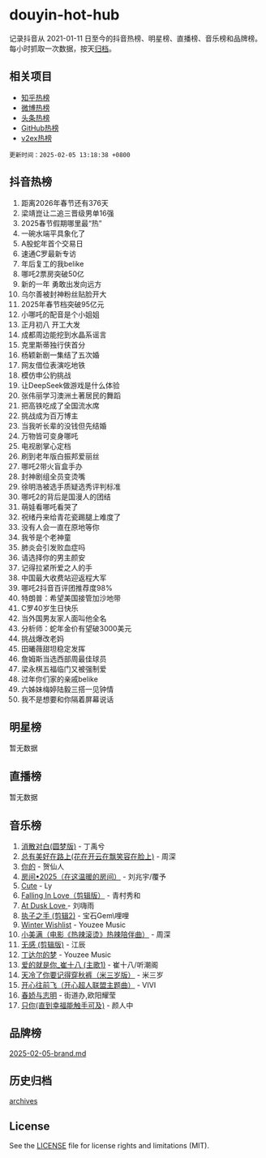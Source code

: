 # douyin-hot-hub

记录抖音从 2021-01-11 日至今的抖音热榜、明星榜、直播榜、音乐榜和品牌榜。每小时抓取一次数据，按天[归档](archives)。

## 相关项目

- [知乎热榜](https://github.com/lonnyzhang423/zhihu-hot-hub)
- [微博热榜](https://github.com/lonnyzhang423/weibo-hot-hub)
- [头条热榜](https://github.com/lonnyzhang423/toutiao-hot-hub)
- [GitHub热榜](https://github.com/lonnyzhang423/github-hot-hub)
- [v2ex热榜](https://github.com/lonnyzhang423/v2ex-hot-hub)


`更新时间：2025-02-05 13:18:38 +0800`

## 抖音热榜

1. 距离2026年春节还有376天
1. 梁靖崑让二追三晋级男单16强
1. 2025春节假期哪里最“热”
1. 一碗水端平具象化了
1. A股蛇年首个交易日
1. 速通C罗最新专访
1. 年后复工的我belike
1. 哪吒2票房突破50亿
1. 新的一年 勇敢出发向远方
1. 乌尔善被封神粉丝贴脸开大
1. 2025年春节档突破95亿元
1. 小哪吒的配音是个小姐姐
1. 正月初八 开工大发
1. 成都周边能挖到水晶系谣言
1. 克里斯蒂独行侠首分
1. 杨颖新剧一集结了五次婚
1. 网友借位表演吃地铁
1. 模仿申公豹挑战
1. 让DeepSeek做游戏是什么体验
1. 张伟丽学习澳洲土著居民的舞蹈
1. 把高铁吃成了全国流水席
1. 挑战成为百万博主
1. 当我听长辈的没钱但先结婚
1. 万物皆可变身哪吒
1. 电视剧掌心定档
1. 刷到老年版白振邦爱丽丝
1. 哪吒2带火盲盒手办
1. 封神剧组全员变烫嘴
1. 徐明浩被选手质疑选秀评判标准
1. 哪吒2的背后是国漫人的团结
1. 萌娃看哪吒看哭了
1. 祝绪丹来给青花瓷踢腿上难度了
1. 没有人会一直在原地等你
1. 我爷是个老神童
1. 肺炎会引发败血症吗
1. 请选择你的男主颜安
1. 记得拉紧所爱之人的手
1. 中国最大收费站迎返程大军
1. 哪吒2抖音百评团推荐度98%
1. 特朗普：希望美国接管加沙地带
1. C罗40岁生日快乐
1. 当外国男友家人面叫他全名
1. 分析师：蛇年金价有望破3000美元
1. 挑战爆改老妈
1. 田曦薇甜坦稳定发挥
1. 詹姆斯当选西部周最佳球员
1. 梁永棋五福临门又被强制爱
1. 过年你们家的亲戚belike
1. 六姊妹梅婷陆毅三搭一见钟情
1. 我不是想要和你隔着屏幕说话

## 明星榜

暂无数据

## 直播榜

暂无数据

## 音乐榜

1. [消散对白(圆梦版)](https://sf5-hl-cdn-tos.douyinstatic.com/obj/tos-cn-ve-2774/og4jB5I5IizzoZVAAAzWgBMAsMDWoArfwBOiFs) - 丁禹兮
1. [总有美好在路上(花在开云在飘笑容在脸上)](https://sf5-hl-cdn-tos.douyinstatic.com/obj/tos-cn-ve-2774/oU5u7NwtfBIvaNhoQBszOvAlRiAoiWAVVyBMq4) - 周深
1. [你的](https://sf6-cdn-tos.douyinstatic.com/obj/tos-cn-ve-2774/oYuIeKf42jB7sEV6B2upMdpYAgfrQWj0FeRegh) - 贺仙人
1. [房间•2025（在这温暖的房间）](https://sf5-hl-cdn-tos.douyinstatic.com/obj/tos-cn-ve-2774/oMzJcnT8BgIetASeBfwfEeBQVNfACiCifhfZP7g) - 刘兆宇/覆予
1. [Cute](https://sf5-hl-cdn-tos.douyinstatic.com/obj/tos-cn-ve-2774/o4IbIzHWKAAB4wsS5qMBRiiAlEBGTpQRNfFvuo) - Ly
1. [Falling In Love（剪辑版）](https://sf5-hl-cdn-tos.douyinstatic.com/obj/tos-cn-ve-2774/o8ajpA8zzgBPahbBIO8AcKGBLJezFCRd1wfP9f) - 青村秀和
1. [ At Dusk  Love ](https://sf5-hl-cdn-tos.douyinstatic.com/obj/tos-cn-ve-2774/o8CrpCf5CaYgI4ZrtQgMQAFEfuGqNnRSDQAPBc) - 刘嗨雨
1. [执子之手 (剪辑2)](https://sf5-hl-cdn-tos.douyinstatic.com/obj/tos-cn-ve-2774/oUoZLQjCc31XzqsBnBQUNgeKtYPBcgbFDwtfcu) - 宝石Gem\哩哩
1. [Winter Wishlist](https://sf5-hl-cdn-tos.douyinstatic.com/obj/tos-cn-ve-2774/oIIgUOeamCFCVAzxN6MFRLIBlLGpUqQxeeHrLE) - Youzee Music
1. [小美满（电影《热辣滚烫》热辣陪伴曲）](https://sf5-hl-cdn-tos.douyinstatic.com/obj/tos-cn-ve-2774/o0GAn2lSgfZIDUgtevCGDQYnFg4CwnrBaxbTZL) - 周深
1. [无感 (剪辑版)](https://sf5-hl-cdn-tos.douyinstatic.com/obj/tos-cn-ve-2774/o0eIsUzJBDlQaQFC5OFlgbMEZC1TFYBftOBn6p) - 江辰
1. [丁达尔的梦](https://sf5-hl-cdn-tos.douyinstatic.com/obj/tos-cn-ve-2774/oMU3WirUZBVQkAC9ccG5P2IQirziZM2RTInUY) - Youzee Music
1. [爱的就是你_崔十八 (主歌1)](https://sf6-cdn-tos.douyinstatic.com/obj/tos-cn-ve-2774/oI5BO5DhFZ6UTcNCnZaOCBLtZ7WIMQGfgnXf5E) - 崔十八/听潮阁
1. [天冷了你要记得穿秋裤（米三岁版）](https://sf6-cdn-tos.douyinstatic.com/obj/tos-cn-ve-2774/oQlIwVIDWiZ6BQilAorS7MA0AgCkQDvcZAdm1) - 米三岁
1. [开心往前飞（开心超人联盟主题曲）](https://sf5-hl-cdn-tos.douyinstatic.com/obj/tos-cn-ve-2774/9d8fb7c82cf1421fb93a9fe925275e0a) - VIVI
1. [春娇与志明](https://sf5-hl-cdn-tos.douyinstatic.com/obj/tos-cn-ve-2774/e530d8fceb7044b39707d7f9ff54add1) - 街道办,欧阳耀莹
1. [只你(直到幸福能触手可及)](https://sf5-hl-cdn-tos.douyinstatic.com/obj/tos-cn-ve-2774/o0lBkRDzFTeaVSUz3ZZSCBVtZ5DIMQGfgmEAuE) - 颜人中

## 品牌榜

[2025-02-05-brand.md](archives/2025-02-05-brand.md)

## 历史归档

[archives](archives)

## License

See the [LICENSE](LICENSE) file for license rights and limitations (MIT).
